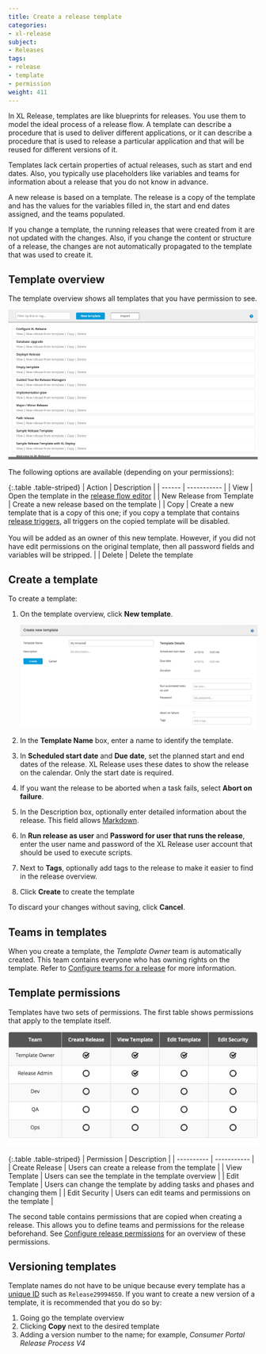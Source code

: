 ```yaml
---
title: Create a release template
categories:
- xl-release
subject:
- Releases
tags:
- release
- template
- permission
weight: 411
---
```


In XL Release, templates are like blueprints for releases. You use them to model the ideal process of a release flow. A template can describe a procedure that is used to deliver different applications, or it can describe a procedure that is used to release a particular application and that will be reused for different versions of it.

Templates lack certain properties of actual releases, such as start and end dates. Also, you typically use placeholders like variables and teams for information about a release that you do not know in advance.

A new release is based on a template. The release is a copy of the template and has the values for the variables filled in, the start and end dates assigned, and the teams populated.

If you change a template, the running releases that were created from it are not updated with the changes. Also, if you change the content or structure of a release, the changes are not automatically propagated to the template that was used to create it.

## Template overview

The template overview shows all templates that you have permission to see.

![Template Overview](../images/template-overview.png)

The following options are available (depending on your permissions):

{:.table .table-striped}
| Action | Description |
| ------ | ----------- |
| View | Open the template in the [release flow editor](/xl-release/how-to/using-the-release-flow-editor.html) |
| New Release from Template | Create a new release based on the template |
| Copy | Create a new template that is a copy of this one; if you copy a template that contains [release triggers](/xl-release/how-to/create-a-release-trigger.html), all triggers on the copied template will be disabled.<br /><br />You will be added as an owner of this new template. However, if you did not have edit permissions on the original template, then all password fields and variables will be stripped. |
| Delete | Delete the template

## Create a template

To create a template:

1. On the template overview, click **New template**.

    ![Create new template](../images/create-new-template.png)

1. In the **Template Name** box, enter a name to identify the template.
1. In **Scheduled start date** and **Due date**, set the planned start and end dates of the release. XL Release uses these dates to show the release on the calendar. Only the start date is required.
1. If you want the release to be aborted when a task fails, select **Abort on failure**.
1. In the Description box, optionally enter detailed information about the release. This field allows [Markdown](/xl-release/how-to/use-markdown-in-xl-release.html).
1. In **Run release as user** and **Password for user that runs the release**, enter the user name and password of the XL Release user account that should be used to execute scripts.
1. Next to **Tags**, optionally add tags to the release to make it easier to find in the release overview.
1. Click **Create** to create the template

To discard your changes without saving, click **Cancel**.

## Teams in templates

When you create a template, the *Template Owner* team is automatically created. This team contains everyone who has owning rights on the template. Refer to [Configure teams for a release](/xl-release/how-to/configure-teams-for-a-release.html#predefined-teams) for more information.

## Template permissions

Templates have two sets of permissions. The first table shows permissions that apply to the template itself.

![Template Permissions](../images/template-permissions.png)

{:.table .table-striped}
| Permission | Description |
| ---------- | ----------- |
| Create Release | Users can create a release from the template |
| View Template | Users can see the template in the template overview |
| Edit Template | Users can change the template by adding tasks and phases and changing them |
| Edit Security | Users can edit teams and permissions on the template |

The second table contains permissions that are copied when creating a release. This allows you to define teams and permissions for the release beforehand. See [Configure release permissions](/xl-release/how-to/configure-permissions-for-a-release.html) for an overview of these permissions.

## Versioning templates

Template names do not have to be unique because every template has a [unique ID](/xl-release/how-to/how-to-find-ids.html#releases-and-templates) such as `Release29994650`. If you want to create a new version of a template, it is recommended that you do so by:

1. Going go the template overview
2. Clicking **Copy** next to the desired template
3. Adding a version number to the name; for example, _Consumer Portal Release Process V4_
